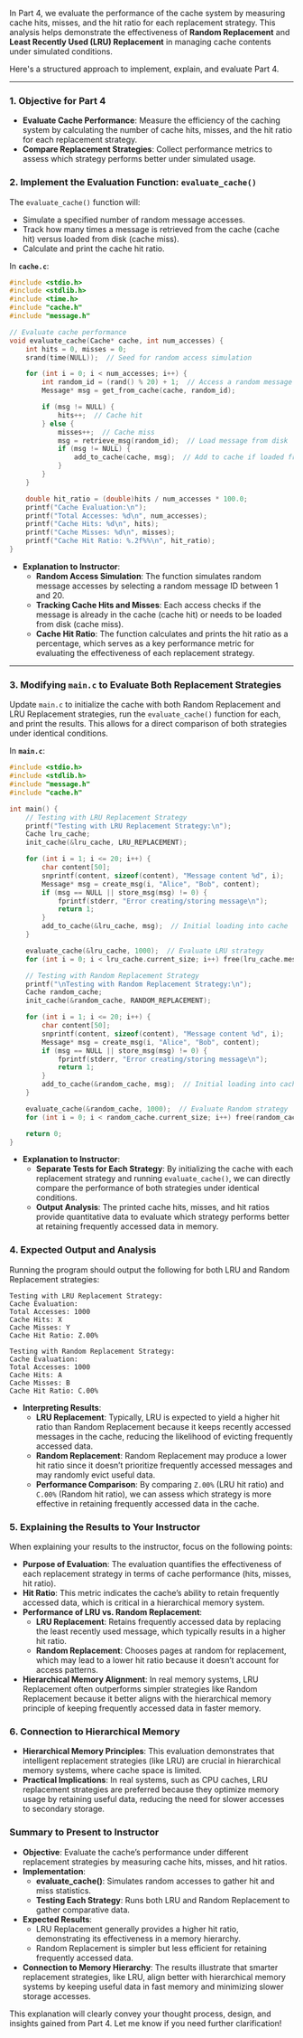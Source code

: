 In Part 4, we evaluate the performance of the cache system by measuring cache hits, misses, and the hit ratio for each replacement strategy. This analysis helps demonstrate the effectiveness of **Random Replacement** and **Least Recently Used (LRU) Replacement** in managing cache contents under simulated conditions.

Here's a structured approach to implement, explain, and evaluate Part 4.

---

### 1. **Objective for Part 4**

- **Evaluate Cache Performance**: Measure the efficiency of the caching system by calculating the number of cache hits, misses, and the hit ratio for each replacement strategy.
- **Compare Replacement Strategies**: Collect performance metrics to assess which strategy performs better under simulated usage.

### 2. **Implement the Evaluation Function: `evaluate_cache()`**

The `evaluate_cache()` function will:
- Simulate a specified number of random message accesses.
- Track how many times a message is retrieved from the cache (cache hit) versus loaded from disk (cache miss).
- Calculate and print the cache hit ratio.

In **`cache.c`**:

```c
#include <stdio.h>
#include <stdlib.h>
#include <time.h>
#include "cache.h"
#include "message.h"

// Evaluate cache performance
void evaluate_cache(Cache* cache, int num_accesses) {
    int hits = 0, misses = 0;
    srand(time(NULL));  // Seed for random access simulation

    for (int i = 0; i < num_accesses; i++) {
        int random_id = (rand() % 20) + 1;  // Access a random message ID between 1 and 20
        Message* msg = get_from_cache(cache, random_id);

        if (msg != NULL) {
            hits++;  // Cache hit
        } else {
            misses++;  // Cache miss
            msg = retrieve_msg(random_id);  // Load message from disk
            if (msg != NULL) {
                add_to_cache(cache, msg);  // Add to cache if loaded from disk
            }
        }
    }

    double hit_ratio = (double)hits / num_accesses * 100.0;
    printf("Cache Evaluation:\n");
    printf("Total Accesses: %d\n", num_accesses);
    printf("Cache Hits: %d\n", hits);
    printf("Cache Misses: %d\n", misses);
    printf("Cache Hit Ratio: %.2f%%\n", hit_ratio);
}
```

- **Explanation to Instructor**:
  - **Random Access Simulation**: The function simulates random message accesses by selecting a random message ID between 1 and 20.
  - **Tracking Cache Hits and Misses**: Each access checks if the message is already in the cache (cache hit) or needs to be loaded from disk (cache miss).
  - **Cache Hit Ratio**: The function calculates and prints the hit ratio as a percentage, which serves as a key performance metric for evaluating the effectiveness of each replacement strategy.

---

### 3. **Modifying `main.c` to Evaluate Both Replacement Strategies**

Update `main.c` to initialize the cache with both Random Replacement and LRU Replacement strategies, run the `evaluate_cache()` function for each, and print the results. This allows for a direct comparison of both strategies under identical conditions.

In **`main.c`**:

```c
#include <stdio.h>
#include <stdlib.h>
#include "message.h"
#include "cache.h"

int main() {
    // Testing with LRU Replacement Strategy
    printf("Testing with LRU Replacement Strategy:\n");
    Cache lru_cache;
    init_cache(&lru_cache, LRU_REPLACEMENT);

    for (int i = 1; i <= 20; i++) {
        char content[50];
        snprintf(content, sizeof(content), "Message content %d", i);
        Message* msg = create_msg(i, "Alice", "Bob", content);
        if (msg == NULL || store_msg(msg) != 0) {
            fprintf(stderr, "Error creating/storing message\n");
            return 1;
        }
        add_to_cache(&lru_cache, msg);  // Initial loading into cache
    }

    evaluate_cache(&lru_cache, 1000);  // Evaluate LRU strategy
    for (int i = 0; i < lru_cache.current_size; i++) free(lru_cache.messages[i]);

    // Testing with Random Replacement Strategy
    printf("\nTesting with Random Replacement Strategy:\n");
    Cache random_cache;
    init_cache(&random_cache, RANDOM_REPLACEMENT);

    for (int i = 1; i <= 20; i++) {
        char content[50];
        snprintf(content, sizeof(content), "Message content %d", i);
        Message* msg = create_msg(i, "Alice", "Bob", content);
        if (msg == NULL || store_msg(msg) != 0) {
            fprintf(stderr, "Error creating/storing message\n");
            return 1;
        }
        add_to_cache(&random_cache, msg);  // Initial loading into cache
    }

    evaluate_cache(&random_cache, 1000);  // Evaluate Random strategy
    for (int i = 0; i < random_cache.current_size; i++) free(random_cache.messages[i]);

    return 0;
}
```

- **Explanation to Instructor**:
  - **Separate Tests for Each Strategy**: By initializing the cache with each replacement strategy and running `evaluate_cache()`, we can directly compare the performance of both strategies under identical conditions.
  - **Output Analysis**: The printed cache hits, misses, and hit ratios provide quantitative data to evaluate which strategy performs better at retaining frequently accessed data in memory.

### 4. **Expected Output and Analysis**

Running the program should output the following for both LRU and Random Replacement strategies:

```plaintext
Testing with LRU Replacement Strategy:
Cache Evaluation:
Total Accesses: 1000
Cache Hits: X
Cache Misses: Y
Cache Hit Ratio: Z.00%

Testing with Random Replacement Strategy:
Cache Evaluation:
Total Accesses: 1000
Cache Hits: A
Cache Misses: B
Cache Hit Ratio: C.00%
```

- **Interpreting Results**:
  - **LRU Replacement**: Typically, LRU is expected to yield a higher hit ratio than Random Replacement because it keeps recently accessed messages in the cache, reducing the likelihood of evicting frequently accessed data.
  - **Random Replacement**: Random Replacement may produce a lower hit ratio since it doesn’t prioritize frequently accessed messages and may randomly evict useful data.
  - **Performance Comparison**: By comparing `Z.00%` (LRU hit ratio) and `C.00%` (Random hit ratio), we can assess which strategy is more effective in retaining frequently accessed data in the cache.

### 5. **Explaining the Results to Your Instructor**

When explaining your results to the instructor, focus on the following points:

- **Purpose of Evaluation**: The evaluation quantifies the effectiveness of each replacement strategy in terms of cache performance (hits, misses, hit ratio).
- **Hit Ratio**: This metric indicates the cache’s ability to retain frequently accessed data, which is critical in a hierarchical memory system.
- **Performance of LRU vs. Random Replacement**:
  - **LRU Replacement**: Retains frequently accessed data by replacing the least recently used message, which typically results in a higher hit ratio.
  - **Random Replacement**: Chooses pages at random for replacement, which may lead to a lower hit ratio because it doesn’t account for access patterns.
- **Hierarchical Memory Alignment**: In real memory systems, LRU Replacement often outperforms simpler strategies like Random Replacement because it better aligns with the hierarchical memory principle of keeping frequently accessed data in faster memory.

### 6. **Connection to Hierarchical Memory**

- **Hierarchical Memory Principles**: This evaluation demonstrates that intelligent replacement strategies (like LRU) are crucial in hierarchical memory systems, where cache space is limited.
- **Practical Implications**: In real systems, such as CPU caches, LRU replacement strategies are preferred because they optimize memory usage by retaining useful data, reducing the need for slower accesses to secondary storage.

### Summary to Present to Instructor

- **Objective**: Evaluate the cache’s performance under different replacement strategies by measuring cache hits, misses, and hit ratios.
- **Implementation**:
  - **evaluate_cache()**: Simulates random accesses to gather hit and miss statistics.
  - **Testing Each Strategy**: Runs both LRU and Random Replacement to gather comparative data.
- **Expected Results**:
  - LRU Replacement generally provides a higher hit ratio, demonstrating its effectiveness in a memory hierarchy.
  - Random Replacement is simpler but less efficient for retaining frequently accessed data.
- **Connection to Memory Hierarchy**: The results illustrate that smarter replacement strategies, like LRU, align better with hierarchical memory systems by keeping useful data in fast memory and minimizing slower storage accesses.

This explanation will clearly convey your thought process, design, and insights gained from Part 4. Let me know if you need further clarification!